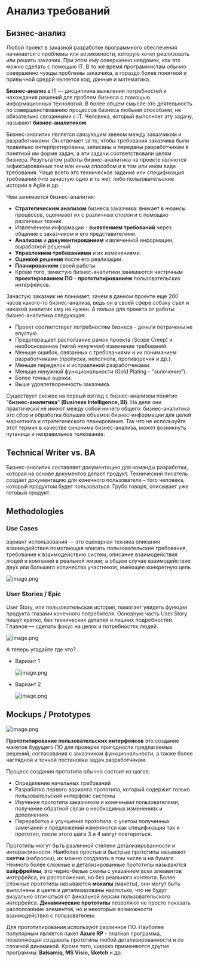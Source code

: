 # Анализ требований

## Бизнес-анализ

Любой проект в заказной разработке программного обеспечения начинается с проблемы или возможности, которую хочет реализовать или решить заказчик. При этом ему совершенно невдомек, как это можно сделать с помощью IT. В то же время программистам обычно совершенно чужды проблемы заказчика, а гораздо более понятной и привычной средой является код, данные и математика.

**Бизнес-анализ** в IT — дисциплина выявления потребностей и нахождения решений для проблем бизнеса с помощью информационных технологий. В более общем смысле это деятельность по совершенствованию процессов бизнеса любыми способами, не обязательно связанными с IT. Человека, который выполняет эту задачу, называют **бизнес-аналитиком**.

Бизнес-аналитик является связующим звеном между заказчиком и разработчиками. Он отвечает за то, чтобы требования заказчика были правильно интерпретированы, записаны и переданы разработчикам в понятной им форме задач, а эти задачи соответствовали целям бизнеса. Результатом работы бизнес-аналитика на проекте являются зафиксированные тем или иным способом и в том или ином виде требования. Чаще всего это техническое задание или спецификация требований (что зачастую одно и то же), либо пользовательские истории в Agile и др.

Чем занимается бизнес-аналитик:

- **Стратегическим анализом** бизнеса заказчика: вникает в нюансы процессов, оценивает их с различных сторон и с помощью различных техник.
- Извлечением информации - **выявлением требований** через общение с заказчиком и его представителями.
- **Анализом** и **документированием** извлеченной информации, выработкой решений.
- **Управлением требованиями** и их изменениями.
- **Оценкой решения** после его реализации.
- **Планированием** своей работы.
- Кроме того, зачастую бизнес-аналитики занимаются частичным **проектированием ПО** - **прототипированием** пользовательских интерфейсов.

Зачастую заказчик не понимает, зачем в данном проекте еще 200 часов какого-то бизнес-анализа, ведь он в своей сфере собаку съел и никакой аналитик ему не нужен. А польза для проекта от работы бизнес-аналитика следующая:

- Проект соответствует потребностям бизнеса - деньги потрачены не впустую.
- Предотвращает расползание рамок проекта (Scope Creep) и необоснованное (читай *ненужное*) изменение требований.
- Меньше ошибок, связанных с требованиями и их пониманием разработчиками (пропуски, неполнота, противоречия и др.).
- Меньше переделок и исправлений разработчиками.
- Меньше ненужной функциональности (Gold Plating - “золочение”).
- Более точные оценки.
- Выше удовлетворенность заказчика.

Существует схожее на первый взгляд с бизнес-анализом понятие “**бизнес-аналитика**” **(Business Intelligence, BI)**. На деле они практически не имеют между собой ничего общего: бизнес-аналитика это сбор и обработка больших объемов бизнес-информации для целей маркетинга и стратегического планирования. Так что не используйте этот термин в качестве синонима бизнес-анализа, может возникнуть путаница и неправильное толкование.

## Technical Writer vs. BA

Бизнес-аналитик составляет документацию для команды разработки, которая на основе документов делает продукт. Технический писатель создает документацию для конечного пользователя – того человека, который продуктом будет пользоваться. Грубо говоря, описывает уже готовый продукт.

## Methodologies

### Use Cases

вариант использования — это сценарная техника описания взаимодействия помогающая описать пользовательские требования, требование к взаимодействию систем, описание взаимодействия людей и компаний в реальной жизни; а общем случае взаимодействие двух или большего количества участников, имеющее конкретную цель

![image.png](image%205.png)

### User Stories  / Epic

User Story, или пользовательская история, помогает увидеть функции продукта глазами конечного потребителя. Основную часть User Story пишут кратко, без технических деталей и лишних подробностей. Главное — сделать фокус на целях и потребностях людей.

![image.png](image%206.png)

А теперь угадайте где что? 

- Вариант 1
    
    ![image.png](image%207.png)
    
- Вариант 2
    
    ![image.png](image%208.png)
    

## Mockups / Prototypes

![image.png](image%209.png)

**Прототипирование пользовательских интерфейсов** это создание макетов будущего ПО для проверки пригодности предлагаемых решений, согласования с заказчиком функциональности, а также более наглядной и точной постановки задач разработчикам.

Процесс создания прототипа обычно состоит из шагов:

- Определение начальных требований
- Разработка первого варианта прототипа, который содержит только пользовательский интерфейс системы
- Изучение прототипа заказчиком и конечными пользователями, получение обратной связи о необходимых изменениях и дополнениях
- Переработка и улучшение прототипа: с учетом полученных замечаний и предложений изменяются как спецификации так и прототип, после этого шаги 3 и 4 могут повторяться.

Прототипы могут быть различной степени детализированности и интерактивности. Наиболее простые и быстрые прототипы называют **скетчи** (наброски), их можно создавать в том числе и на бумаге. Немного более сложные и детализированные прототипы называются **вайрфреймы**, это черно-белые схемы с указанием всех элементов интерфейса, их расположения, но без реального контента. Более сложные прототипы называются **мокапы** (макеты), они могут быть выполнены в цвете и детализированы настолько, что не будут визуально отличаться от финальной версии пользовательского интерфейса. **Динамические прототипы** позволяют не просто показать расположение элементов, но и некоторые возможности взаимодействия с пользователем.

Для прототипирования используют различное ПО. Наиболее популярным является пакет **Axure RP** - платная программа, позволяющая создавать прототипы любой детализированности и со сложной динамикой. Кроме того, широко применяются другие программы: **Balsamiq, MS Visio, Sketch** и др.